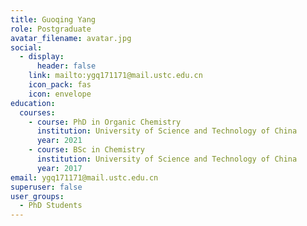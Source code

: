 ```yaml
---
title: Guoqing Yang
role: Postgraduate
avatar_filename: avatar.jpg
social:
  - display:
      header: false
    link: mailto:ygq171171@mail.ustc.edu.cn
    icon_pack: fas
    icon: envelope
education:
  courses:
    - course: PhD in Organic Chemistry
      institution: University of Science and Technology of China
      year: 2021
    - course: BSc in Chemistry
      institution: University of Science and Technology of China
      year: 2017
email: ygq171171@mail.ustc.edu.cn
superuser: false
user_groups:
  - PhD Students
---
```

